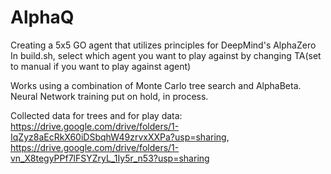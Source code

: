 # AlphaQ
Creating a 5x5 GO agent that utilizes principles for DeepMind's AlphaZero
In build.sh, select which agent you want to play against by changing TA(set to manual if you want to play against agent)


Works using a combination of Monte Carlo tree search and AlphaBeta. Neural Network training put on hold, in process.


Collected data for trees and for play data:
https://drive.google.com/drive/folders/1-IqZyz8aEcRkX60iDSbqhW49zrvxXXPa?usp=sharing, https://drive.google.com/drive/folders/1-vn_X8tegyPPf7lFSYZryL_1Iy5r_n53?usp=sharing
